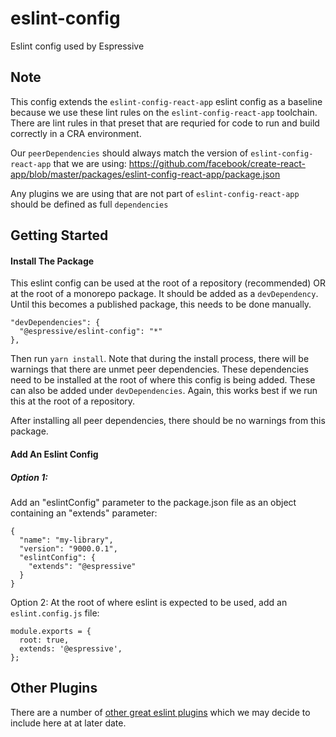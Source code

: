 # eslint-config

Eslint config used by Espressive

## Note

This config extends the `eslint-config-react-app` eslint config as a baseline because we use these lint rules on the `eslint-config-react-app` toolchain. There are lint rules in that preset that are requried for code to run and build correctly in a CRA environment.

Our `peerDependencies` should always match the version of `eslint-config-react-app` that we are using: https://github.com/facebook/create-react-app/blob/master/packages/eslint-config-react-app/package.json

Any plugins we are using that are not part of `eslint-config-react-app` should be defined as full `dependencies`

## Getting Started

#### Install The Package

This eslint config can be used at the root of a repository (recommended) OR at the root of a monorepo package. It should be added as a `devDependency`. Until this becomes a published package, this needs to be done manually.

```
"devDependencies": {
  "@espressive/eslint-config": "*"
},
```

Then run `yarn install`. Note that during the install process, there will be warnings that there are unmet peer dependencies. These dependencies need to be installed at the root of where this config is being added. These can also be added under `devDependencies`. Again, this works best if we run this at the root of a repository.

After installing all peer dependencies, there should be no warnings from this package.

#### Add An Eslint Config

##### Option 1:

Add an "eslintConfig" parameter to the package.json file as an object containing an "extends" parameter:

```
{
  "name": "my-library",
  "version": "9000.0.1",
  "eslintConfig": {
    "extends": "@espressive"
  }
}
```

Option 2:
At the root of where eslint is expected to be used, add an `eslint.config.js` file:

```
module.exports = {
  root: true,
  extends: '@espressive',
};
```

## Other Plugins

There are a number of [other great eslint plugins](https://github.com/dustinspecker/awesome-eslint#plugins) which we may decide to include here at at later date.
